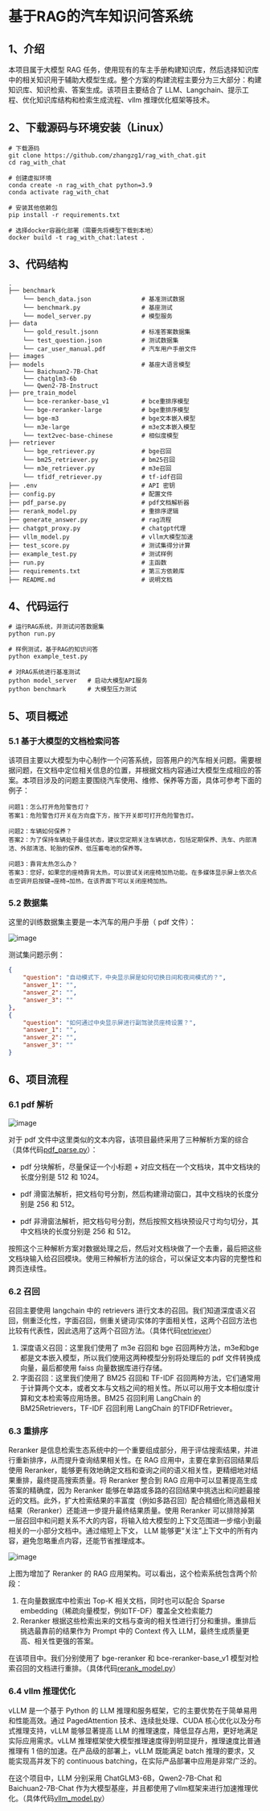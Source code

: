 # 基于RAG的汽车知识问答系统

## 1、介绍

本项目属于大模型 RAG 任务，使用现有的车主手册构建知识库，然后选择知识库中的相关知识用于辅助大模型生成。整个方案的构建流程主要分为三大部分：构建知识库、知识检索、答案生成。该项目主要结合了 LLM、Langchain、提示工程、优化知识库结构和检索生成流程、vllm 推理优化框架等技术。

## 2、下载源码与环境安装（Linux）

```
# 下载源码
git clone https://github.com/zhangzg1/rag_with_chat.git
cd rag_with_chat

# 创建虚拟环境
conda create -n rag_with_chat python=3.9
conda activate rag_with_chat

# 安装其他依赖包
pip install -r requirements.txt

# 选择docker容器化部署（需要先将模型下载到本地）
docker build -t rag_with_chat:latest .
```

## 3、代码结构

```text
.
├── benchmark
    └── bench_data.json              # 基准测试数据
    └── benchmark.py                 # 基座测试
    └── model_server.py              # 模型服务
├── data
    └── gold_result.jsonn            # 标准答案数据集     
    └── test_question.json           # 测试数据集 
    └── car_user_manual.pdf          # 汽车用户手册文件
├── images 
├── models                           # 基座大语言模型
    └── Baichuan2-7B-Chat        
    └── chatglm3-6b
    └── Qwen2-7B-Instruct        
├── pre_train_model 
    └── bce-reranker-base_v1         # bce重排序模型
    └── bge-reranker-large           # bge重排序模型 
    └── bge-m3                       # bge文本嵌入模型
    └── m3e-large                    # m3e文本嵌入模型 
    └── text2vec-base-chinese        # 相似度模型     
├── retriever
    └── bge_retriever.py             # bge召回    
    └── bm25_retriever.py            # bm25召回      
    └── m3e_retriever.py             # m3e召回
    └── tfidf_retriever.py           # tf-idf召回
├── .env                             # API 密钥
├── config.py                        # 配置文件
├── pdf_parse.py                     # pdf文档解析器
├── rerank_model.py                  # 重排序逻辑
├── generate_answer.py               # rag流程
├── chatgpt_proxy.py                 # chatgpt代理
├── vllm_model.py                    # vllm大模型加速
├── test_score.py                    # 测试集得分计算
├── example_test.py                  # 测试样例
├── run.py                           # 主函数
├── requirements.txt                 # 第三方依赖库
├── README.md                        # 说明文档             
```

## 4、代码运行

```
# 运行RAG系统，并测试问答数据集
python run.py

# 样例测试，基于RAG的知识问答
python example_test.py

# 对RAG系统进行基准测试
python model_server   # 启动大模型API服务
python benchmark      # 大模型压力测试
```

## 5、项目概述

### 5.1 基于大模型的文档检索问答

该项目主要以大模型为中心制作一个问答系统，回答用户的汽车相关问题。需要根据问题，在文档中定位相关信息的位置，并根据文档内容通过大模型生成相应的答案。本项目涉及的问题主要围绕汽车使用、维修、保养等方面，具体可参考下面的例子：

```text
问题1：怎么打开危险警告灯？
答案1：危险警告灯开关在方向盘下方，按下开关即可打开危险警告灯。

问题2：车辆如何保养？
答案2：为了保持车辆处于最佳状态，建议您定期关注车辆状态，包括定期保养、洗车、内部清洁、外部清洁、轮胎的保养、低压蓄电池的保养等。

问题3：靠背太热怎么办？
答案3：您好，如果您的座椅靠背太热，可以尝试关闭座椅加热功能。在多媒体显示屏上依次点击空调开启按键→座椅→加热，在该界面下可以关闭座椅加热。
```

### 5.2 数据集

这里的训练数据集主要是一本汽车的用户手册（ pdf 文件）：

![image](https://github.com/zhangzg1/rag_with_chat/blob/main/images/image_fChhMjnifo.png)

测试集问题示例：

```json
{
    "question": "自动模式下，中央显示屏是如何切换日间和夜间模式的？",
    "answer_1": "",
    "answer_2": "",
    "answer_3": ""
},
{
    "question": "如何通过中央显示屏进行副驾驶员座椅设置？",
    "answer_1": "",
    "answer_2": "",
    "answer_3": ""
}
```

## 6、项目流程

### 6.1 pdf 解析

![image](https://github.com/zhangzg1/rag_with_chat/blob/main/images/image_RiYKWHwtQa.png)

对于 pdf 文件中这里类似的文本内容，该项目最终采用了三种解析方案的综合（具体代码[pdf_parse.py](https://github.com/zhangzg1/rag_with_chat/blob/main/pdf_parse.py)）：

- pdf 分块解析，尽量保证一个小标题 + 对应文档在一个文档块，其中文档块的长度分别是 512 和 1024。

- pdf 滑窗法解析，把文档句号分割，然后构建滑动窗口，其中文档块的长度分别是 256 和 512。

- pdf 非滑窗法解析，把文档句号分割，然后按照文档块预设尺寸均匀切分，其中文档块的长度分别是 256 和 512。

按照这个三种解析方案对数据处理之后，然后对文档块做了一个去重，最后把这些文档块输入给召回模块。使用三种解析方法的综合，可以保证文本内容的完整性和跨页连续性。

### 6.2 召回

召回主要使用 langchain 中的 retrievers 进行文本的召回。我们知道深度语义召回，侧重泛化性，字面召回，侧重关键词/实体的字面相关性，这两个召回方法也比较有代表性，因此选用了这两个召回方法。（具体代码[retriever](https://github.com/zhangzg1/rag_with_chat/tree/main/retriever)）

1. 深度语义召回：这里我们使用了 m3e 召回和 bge 召回两种方法，m3e和bge都是文本嵌入模型，所以我们使用这两种模型分别将处理后的 pdf 文件转换成向量，最后都使用 faiss 向量数据库进行存储。
2. 字面召回：这里我们使用了 BM25 召回和 TF-IDF 召回两种方法，它们通常用于计算两个文本，或者文本与文档之间的相关性。所以可以用于文本相似度计算和文本检索等应用场景。BM25 召回利用 LangChain 的 BM25Retrievers，TF-IDF 召回利用 LangChain 的TFIDFRetriever。

### 6.3 重排序

Reranker 是信息检索生态系统中的一个重要组成部分，用于评估搜索结果，并进行重新排序，从而提升查询结果相关性。在 RAG 应用中，主要在拿到召回结果后使用 Reranker，能够更有效地确定文档和查询之间的语义相关性，更精细地对结果重排，最终提高搜索质量。将 Reranker 整合到 RAG 应用中可以显著提高生成答案的精确度，因为 Reranker 能够在单路或多路的召回结果中挑选出和问题最接近的文档。此外，扩大检索结果的丰富度（例如多路召回）配合精细化筛选最相关结果（Reranker）还能进一步提升最终结果质量。使用 Reranker 可以排除掉第一层召回中和问题关系不大的内容，将输入给大模型的上下文范围进一步缩小到最相关的一小部分文档中。通过缩短上下文， LLM 能够更“关注”上下文中的所有内容，避免忽略重点内容，还能节省推理成本。

![image](https://github.com/zhangzg1/rag_with_chat/blob/main/images/image_tL0rUhQiZB.png)

上图为增加了 Reranker 的 RAG 应用架构。可以看出，这个检索系统包含两个阶段：

1. 在向量数据库中检索出 Top-K 相关文档，同时也可以配合 Sparse embedding（稀疏向量模型，例如TF-DF）覆盖全文检索能力
2. Reranker 根据这些检索出来的文档与查询的相关性进行打分和重排。重排后挑选最靠前的结果作为 Prompt 中的 Context 传入 LLM，最终生成质量更高、相关性更强的答案。

在该项目中。我们分别使用了 bge-reranker 和 bce-reranker-base_v1 模型对检索召回的文档进行重排。（具体代码[rerank_model.py](https://github.com/zhangzg1/rag_with_chat/blob/main/rerank_model.py)）

### 6.4 vllm 推理优化

vLLM 是一个基于 Python 的 LLM 推理和服务框架，它的主要优势在于简单易用和性能高效。通过 PagedAttention 技术、连续批处理、CUDA 核心优化以及分布式推理支持，vLLM 能够显著提高 LLM 的推理速度，降低显存占用，更好地满足实际应用需求。vLLM 推理框架使大模型推理速度得到明显提升，推理速度比普通推理有 1 倍的加速。在产品级的部署上，vLLM 既能满足 batch 推理的要求，又能实现高并发下的 continuous batching，在实际产品部署中应用是非常广泛的。

在这个项目中，LLM 分别采用 ChatGLM3-6B，Qwen2-7B-Chat 和 Baichuan2-7B-Chat 作为大模型基座，并且都使用了vllm框架来进行加速推理优化。（具体代码[vllm_model.py](https://github.com/zhangzg1/rag_with_chat/blob/main/vllm_model.py)）
